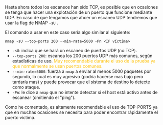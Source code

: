 Hasta ahora todos los escaneos han sido TCP, es posible que en ocasiones se tenga que hacer una explotación de un puerto que funcione mediante UDP. En caso de que tengamos que ahcer un escaneo UDP tendremos que usar la flag de NMAP ``-sU`` . 

El comando a usar en este caso sería algo similar al siguiente:

````
nmap -sU --top-ports 200 --min-rate=5000 -Pn <IP víctima>
`````

- `-sU`: indica que se hará un escaneo de puertos UDP (no TCP).
- `--top-ports 200`: escanea los 200 puertos UDP más comunes, según estadísticas de uso. <span style="color:rgb(255, 192, 0)">Muy recomendable durante el uso de la prueba ya que normalmente se usan puertos comunes.</span>
- `--min-rate=5000`: fuerza a `nmap` a enviar al menos 5000 paquetes por segundo, lo cual es muy agresivo (podría hacerse mas bajo pero tardaría mas) y puede provocar que el sistema de destino lo detecte como ataque.
- `-Pn`: le dice a `nmap` que no intente detectar si el host está activo antes de escanear (omitiendo el "ping").

Como he comentado, es altamente recomendable el uso de TOP-PORTS ya que en muchas ocasiones se necesita para poder encontrar rápidamente el puerto víctima.